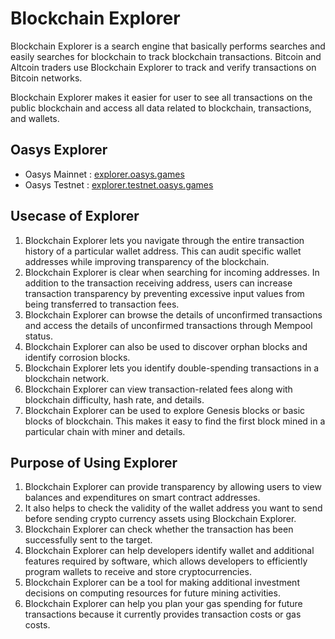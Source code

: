 ---
---

# Blockchain Explorer

Blockchain Explorer is a search engine that basically performs searches and easily searches for blockchain to track blockchain transactions. Bitcoin and Altcoin traders use Blockchain Explorer to track and verify transactions on Bitcoin networks.

Blockchain Explorer makes it easier for user to see all transactions on the public blockchain and access all data related to blockchain, transactions, and wallets.


## Oasys Explorer 
- Oasys Mainnet : [explorer.oasys.games](https://explorer.oasys.games)
- Oasys Testnet : [explorer.testnet.oasys.games](https://explorer.testnet.oasys.games)


## Usecase of Explorer

1. Blockchain Explorer lets you navigate through the entire transaction history of a particular wallet address. This can audit specific wallet addresses while improving transparency of the blockchain.
2. Blockchain Explorer is clear when searching for incoming addresses. In addition to the transaction receiving address, users can increase transaction transparency by preventing excessive input values from being transferred to transaction fees.
3. Blockchain Explorer can browse the details of unconfirmed transactions and access the details of unconfirmed transactions through Mempool status.
4. Blockchain Explorer can also be used to discover orphan blocks and identify corrosion blocks.
5. Blockchain Explorer lets you identify double-spending transactions in a blockchain network.
6. Blockchain Explorer can view transaction-related fees along with blockchain difficulty, hash rate, and details.
7. Blockchain Explorer can be used to explore Genesis blocks or basic blocks of blockchain. This makes it easy to find the first block mined in a particular chain with miner and details.

## Purpose of Using Explorer

1. Blockchain Explorer can provide transparency by allowing users to view balances and expenditures on smart contract addresses.
2. It also helps to check the validity of the wallet address you want to send before sending crypto currency assets using Blockchain Explorer.
3. Blockchain Explorer can check whether the transaction has been successfully sent to the target.
4. Blockchain Explorer can help developers identify wallet and additional features required by software, which allows developers to efficiently program wallets to receive and store cryptocurrencies.
5. Blockchain Explorer can be a tool for making additional investment decisions on computing resources for future mining activities.
6. Blockchain Explorer can help you plan your gas spending for future transactions because it currently provides transaction costs or gas costs.